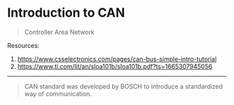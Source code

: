 # Introduction to CAN
> Controller Area Network

Resources:
1. https://www.csselectronics.com/pages/can-bus-simple-intro-tutorial
2. https://www.ti.com/lit/an/sloa101b/sloa101b.pdf?ts=1665307945056

---
> CAN standard was developed by BOSCH to introduce a standardized way of communication. 
